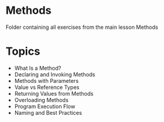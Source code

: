 # Methods
Folder containing all exercises from the main lesson Methods
# Topics
 - What Is a Method?
 - Declaring and Invoking Methods
 - Methods with Parameters
 - Value vs Reference Types
 - Returning Values from Methods
 - Overloading Methods
 - Program Execution Flow
 - Naming and Best Practices
